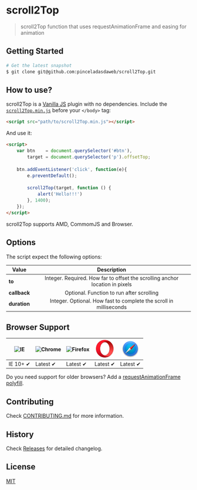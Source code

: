 # scroll2Top
> scroll2Top function that uses requestAnimationFrame and easing for animation

## Getting Started

```bash
# Get the latest snapshot
$ git clone git@github.com:pinceladasdaweb/scroll2Top.git
```

## How to use?

scroll2Top is a [Vanilla JS](http://vanilla-js.com/) plugin with no dependencies. Include the [`scroll2Top.min.js`](build/scroll2Top.min.js) before your ```</body>``` tag:

```html
<script src="path/to/scroll2Top.min.js"></script>
```

And use it:

```html
<script>
    var btn    = document.querySelector('#btn'),
        target = document.querySelector('p').offsetTop;

    btn.addEventListener('click', function(e){
        e.preventDefault();

        scroll2Top(target, function () {
            alert('Hello!!!')
        }, 1400);
    });
</script>
```

scroll2Top supports AMD, CommomJS and Browser.

## Options

The script expect the following options:

| Value                              | Description                                                                  |
| ---------------------------------- |:----------------------------------------------------------------------------:|
| **to**                             | Integer. Required. How far to offset the scrolling anchor location in pixels |
| **callback**                       | Optional. Function to run after scrolling                                    |
| **duration**                       | Integer. Optional. How fast to complete the scroll in milliseconds           |

## Browser Support

![IE](https://raw.githubusercontent.com/alrra/browser-logos/master/internet-explorer/internet-explorer_48x48.png) | ![Chrome](https://raw.githubusercontent.com/alrra/browser-logos/master/chrome/chrome_48x48.png) | ![Firefox](https://raw.githubusercontent.com/alrra/browser-logos/master/firefox/firefox_48x48.png) | ![Opera](https://raw.githubusercontent.com/alrra/browser-logos/master/opera/opera_48x48.png) | ![Safari](https://raw.githubusercontent.com/alrra/browser-logos/master/safari/safari_48x48.png)
--- | --- | --- | --- | --- |
IE 10+ ✔ | Latest ✔ | Latest ✔ | Latest ✔ | Latest ✔ |

Do you need support for older browsers? Add a [requestAnimationFrame polyfill](https://gist.github.com/paulirish/1579671).

## Contributing

Check [CONTRIBUTING.md](CONTRIBUTING.md) for more information.

## History

Check [Releases](https://github.com/pinceladasdaweb/scroll2Top/releases) for detailed changelog.

## License
[MIT](LICENSE)